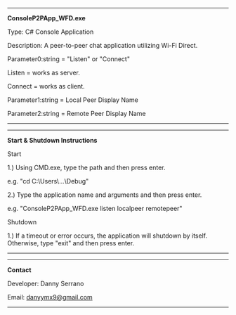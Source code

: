 ------------------------------------------------------

**ConsoleP2PApp_WFD.exe**

Type: C# Console Application 

Description: A peer-to-peer chat application utilizing Wi-Fi Direct.

Parameter0:string = "Listen" or "Connect" 

Listen = works as server.

Connect = works as client.

Parameter1:string = Local Peer Display Name

Parameter2:string = Remote Peer Display Name

------------------------------------------------------


------------------------------------------------------

**Start & Shutdown Instructions**

Start

1.) Using CMD.exe, type the path and then press enter. 

e.g. "cd C:\Users\\...\Debug"

2.) Type the application name and arguments and then press enter. 

e.g. "ConsoleP2PApp_WFD.exe listen localpeer remotepeer"

Shutdown

1.) If a timeout or error occurs, the application will shutdown by itself. Otherwise,
type "exit" and then press enter. 

------------------------------------------------------


------------------------------------------------------

**Contact** 

Developer: Danny Serrano

Email: danyymx9@gmail.com

------------------------------------------------------
